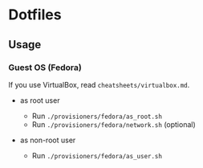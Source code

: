 # Dotfiles

## Usage

### Guest OS (Fedora)

If you use VirtualBox, read `cheatsheets/virtualbox.md`.

* as root user
  * Run `./provisioners/fedora/as_root.sh`
  * Run `./provisioners/fedora/network.sh` (optional)

* as non-root user
  * Run `./provisioners/fedora/as_user.sh`
